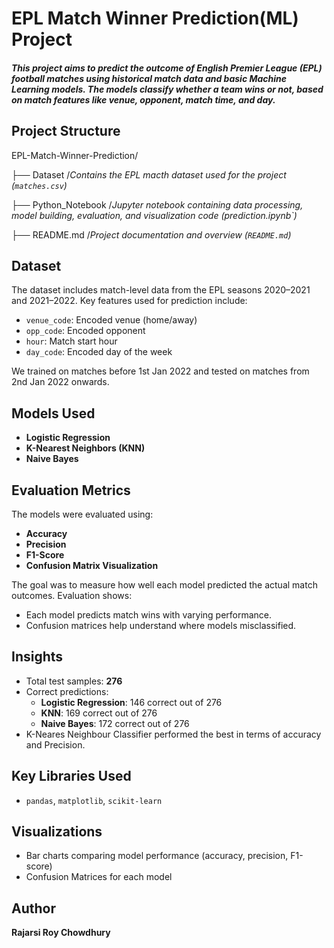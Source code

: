 # **EPL Match Winner Prediction(ML) Project**

#### *This project aims to predict the outcome of English Premier League (EPL) football matches using historical match data and basic Machine Learning models. The models classify whether a team wins or not, based on match features like venue, opponent, match time, and day.*



## Project Structure

EPL-Match-Winner-Prediction/

├── Dataset /*Contains the EPL macth dataset used for the project (`matches.csv`)*

├── Python\_Notebook /*Jupyter notebook containing data processing, model building, evaluation, and visualization code (prediction.ipynb`)*

├── README.md /*Project documentation and overview (`README.md`)*



## Dataset

The dataset includes match-level data from the EPL seasons 2020–2021 and 2021–2022. Key features used for prediction include:

- `venue_code`: Encoded venue (home/away)
- `opp_code`: Encoded opponent
- `hour`: Match start hour
- `day_code`: Encoded day of the week

We trained on matches before 1st Jan 2022 and tested on matches from 2nd Jan 2022 onwards.



## Models Used

- **Logistic Regression**
- **K-Nearest Neighbors (KNN)**
- **Naive Bayes**



## Evaluation Metrics

The models were evaluated using:

- **Accuracy**
- **Precision**
- **F1-Score**
- **Confusion Matrix Visualization**

The goal was to measure how well each model predicted the actual match outcomes. Evaluation shows:

- Each model predicts match wins with varying performance.
- Confusion matrices help understand where models misclassified.



## Insights

- Total test samples: **276**
- Correct predictions:
  - **Logistic Regression**: 146 correct out of 276
  - **KNN**: 169 correct out of 276
  - **Naive Bayes**: 172 correct out of 276
- K-Neares Neighbour Classifier performed the best in terms of accuracy and Precision.



## Key Libraries Used

- `pandas`, `matplotlib`, `scikit-learn`



## Visualizations

- Bar charts comparing model performance (accuracy, precision, F1-score)
- Confusion Matrices for each model



## Author

**Rajarsi Roy Chowdhury**  
